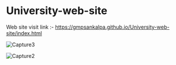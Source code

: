 # University-web-site

Web site visit link :- https://gmpsankalpa.github.io/University-web-site/index.html

![Capture3](https://github.com/gmpsankalpa/University-web-site/assets/123918506/1379520c-1226-4769-9c76-ffc5a7f9b379)

![Capture2](https://github.com/gmpsankalpa/University-web-site/assets/123918506/376c7f80-cbf4-4465-b016-95d34b7cb5f4)
